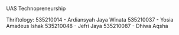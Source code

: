 UAS Technopreneurship

Thriftology:
535210014 - Ardiansyah Jaya Winata
535210037 - Yosia Amadeus Ishak
535210048 - Jefri Jaya
535210087 - Dhiwa Aqsha
